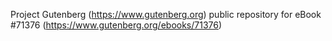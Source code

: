 Project Gutenberg (https://www.gutenberg.org) public repository
for eBook #71376 (https://www.gutenberg.org/ebooks/71376)
